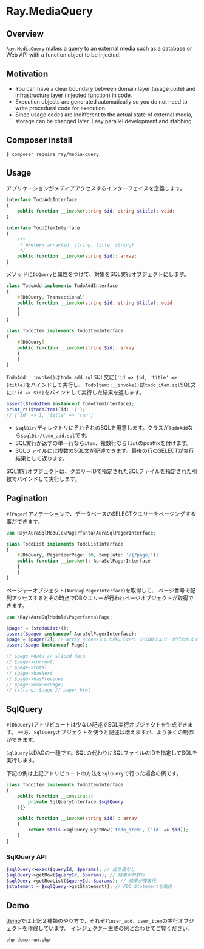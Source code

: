 # Ray.MediaQuery

## Overview

`Ray.MediaQuery` makes a query to an external media such as a database or Web API with a function object to be injected.

## Motivation

 * You can have a clear boundary between domain layer (usage code) and infrastructure layer (injected function) in code.
 * Execution objects are generated automatically so you do not need to write procedural code for execution.
 * Since usage codes are indifferent to the actual state of external media, storage can be changed later. Easy parallel development and stabbing.

## Composer install

    $ composer require ray/media-query

## Usage

アプリケーションがメディアアクセスするインターフェイスを定義します。

```php
interface TodoAddInterface
{
    public function __invoke(string $id, string $title): void;
}

interface TodoItemInterface
{
    /**
     * @return array{id: string, title: string}
     */
    public function __invoke(string $id): array;
}
```

メソッドに`DbQuery`と属性をつけて、対象をSQL実行オブジェクトにします。

```php
class TodoAdd implements TodoAddInterface
{
    #[DbQuery, Transactional]
    public function __invoke(string $id, string $title): void
    {
    }
}

class TodoItem implements TodoItemInterface
{
    #[DbQuery]
    public function __invoke(string $id): array
    {
    }
}
```
`TodoAdd:__invoke()`は`todo_add.sql`SQL文に`['id => $id, 'title' => $title]`をバインドして実行し、
`TodoItem::__invoke()`は`todo_item.sql`SQL文に`['id => $id]`をバインドして実行した結果を返します。

```php
assert($todoItem instanceof TodoItemInterface);
print_r(($todoItem)(id: '1');
// ['id' => 1, 'title' => 'run']
```

 * `$sqlDir/`ディレクトリにそれぞれのSQLを用意します。クラスが`TodoAdd`なら`$sqlDir/todo_add.sql`です。
 * SQL実行が返すの単一行なら`item`、複数行なら`list`のpostfixを付けます。
 * SQLファイルには複数のSQL文が記述できます。最後の行のSELECTが実行結果として返ります。

SQL実行オブジェクトは、クエリーIDで指定されたSQLファイルを指定された引数でバインドして実行します。


## Pagination

`#[Pager]`アノテーションで、データベースのSELECTクエリーをページングする事ができます。

```php
use Ray\AuraSqlModule\Pagerfanta\AuraSqlPagerInterface;

class TodoList implements TodoListInterface
{
    #[DbQuery, Pager(perPage: 10, template: '/{?page}')]
    public function __invoke(): AuraSqlPagerInterface
    {
    }
}
```

ページャーオブジェクト(`AuraSqlPagerInterface`)を取得して、
ページ番号で配列アクセスするとその時点でDBクエリーが行われページオブジェクトが取得できます。

```php
use \Ray\AuraSqlModule\Pagerfanta\Page;

$pager = ($todoList)();
assert($pager instanceof AuraSqlPagerInterface);
$page = $pager[2]; // array accessをした時にそのページのDBクエリーが行われます。
assert($page instanceof Page);

// $page->data // sliced data
// $page->current;
// $page->total
// $page->hasNext
// $page->hasPrevious
// $page->maxPerPage;
// (string) $page // pager html
```

## SqlQuery

`#[DbQuery]`アトリビュートは少ない記述でSQL実行オブジェクトを生成できます。
一方、`SqlQuery`オブジェクトを使うと記述は増えますが、より多くの制御ができます。

`SqlQuery`はDAOの一種です。SQLの代わりにSQLファイルのIDを指定してSQLを実行します。

下記の例は上記アトリビュートの方法を`SqlQuery`で行った場合の例です。

```php
class TodoItem implements TodoItemInterface
{
    public function __construct(
        private SqlQueryInterface $sqlQuery
    ){}

    public function __invoke(string $id) : array
    {
        return $this->sqlQuery->getRow('todo_item', ['id' => $id]);
    }
}
```

### SqlQuery API

```php
$sqlQuery->exec($queryId, $params); // 返り値なし
$sqlQuery->getRow($queryId, $params); // 結果が単数行
$sqlQuery->getRowList($queryId, $params); // 結果が複数行
$statement = $sqlQuery->getStatement(); // PDO Statementを取得
```

## Demo

[demo](/demo)では上記２種類のやり方で、それぞれ`user_add`、`user_item`の実行オブジェクトを作成しています。
インジェクター生成の例と合わせてご覧ください。
 
```php
php demo/run.php
```
